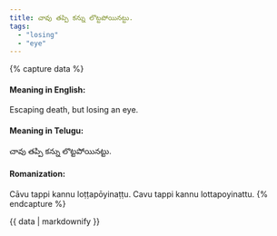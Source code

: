 ```yaml
---
title: చావు తప్పి కన్ను లొట్టపోయినట్టు.
tags:
  - "losing"
  - "eye"
---
```


{% capture data %}
#### Meaning in English:
Escaping death, but losing an eye.

#### Meaning in Telugu:
చావు తప్పి కన్ను లొట్టపోయినట్టు.

#### Romanization:
Cāvu tappi kannu loṭṭapōyinaṭṭu.
Cavu tappi kannu lottapoyinattu.
{% endcapture %}

{{ data | markdownify }}

